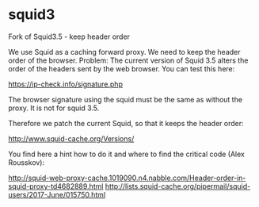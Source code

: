 # squid3
Fork of Squid3.5 - keep header order

We use Squid as a caching forward proxy. We need to keep the header order of the browser.
Problem: The current version of Squid 3.5 alters the order of the headers sent by the web browser. You can test this here:

https://ip-check.info/signature.php

The browser signature using the squid must be the same as without the proxy. It is not for squid 3.5.

Therefore we patch the current Squid, so that it keeps the header order:

http://www.squid-cache.org/Versions/

You find here a hint how to do it and where to find the critical code (Alex Rousskov):

http://squid-web-proxy-cache.1019090.n4.nabble.com/Header-order-in-squid-proxy-td4682889.html
http://lists.squid-cache.org/pipermail/squid-users/2017-June/015750.html
